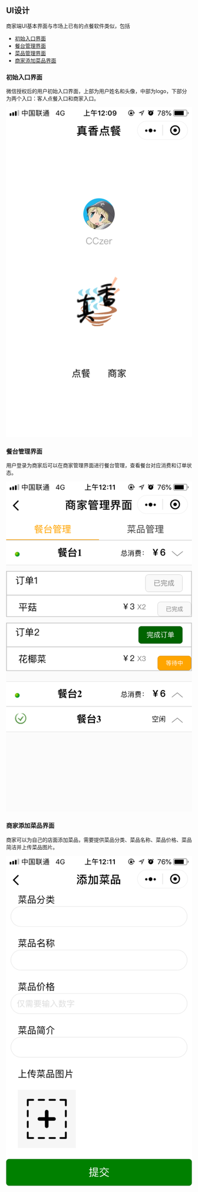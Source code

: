 ## UI设计

商家端UI基本界面与市场上已有的点餐软件类似，包括

* [初始入口界面](#初始入口界面)
* [餐台管理界面](#商家管理界面)
* [菜品管理界面](https://github.com/Meal-Order-System/DashBoard/blob/master/teamwork/snapshot/3.PNG)
* [商家添加菜品界面](#商家添加菜品界面)


### 初始入口界面

微信授权后的用户初始入口界面，上部为用户姓名和头像，中部为logo，下部分为两个入口：客人点餐入口和商家入口。

![初始入口界面](https://github.com/Meal-Order-System/DashBoard/blob/master/teamwork/snapshot/IMG_5115.PNG)


### 餐台管理界面

用户登录为商家后可以在商家管理界面进行餐台管理，查看餐台对应消费和订单状态。

![商家管理界面](https://github.com/Meal-Order-System/DashBoard/blob/master/teamwork/snapshot/IMG_5123.PNG)


### 商家添加菜品界面

商家可以为自己的店面添加菜品，需要提供菜品分类、菜品名称、菜品价格、菜品简洁并上传菜品图片。

![商家管理界面](https://github.com/Meal-Order-System/DashBoard/blob/master/teamwork/snapshot/IMG_5124.PNG)
